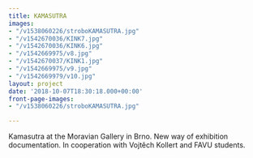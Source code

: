 ```yaml
---
title: KAMASUTRA
images:
- "/v1538060226/stroboKAMASUTRA.jpg"
- "/v1542670036/KINK7.jpg"
- "/v1542670036/KINK6.jpg"
- "/v1542669975/v8.jpg"
- "/v1542670037/KINK1.jpg"
- "/v1542669975/v9.jpg"
- "/v1542669979/v10.jpg"
layout: project
date: '2018-10-07T18:30:18.000+00:00'
front-page-images:
- "/v1538060226/stroboKAMASUTRA.jpg"

---
```

Kamasutra at the Moravian Gallery in Brno. New way of exhibition documentation. In cooperation with Vojtěch Kollert and FAVU students.